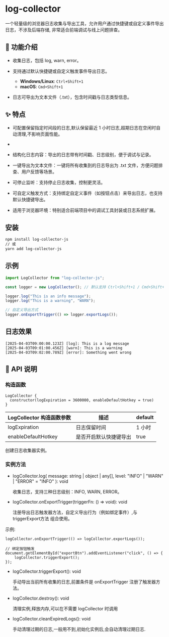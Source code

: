 # log-collector

一个轻量级的浏览器日志收集与导出工具，允许用户通过快捷键或自定义事件导出日志，不涉及后端存储, 非常适合前端调试与线上问题排查。

## 📌 功能介绍

- 收集日志，包括 log, warn, error。

- 支持通过默认快捷键或自定义触发事件导出日志。

  - **Windows/Linux**: `Ctrl+Shift+1`
  - **macOS**: `Cmd+Shift+1`

- 日志可导出为文本文件（.txt），包含时间戳与日志类型信息。

## ✨ 特点

- 可配置保留指定时间段的日志,默认保留最近 1 小时日志,超期日志在空闲时自动清理,不影响页面性能。

-

- 结构化日志内容：导出的日志带有时间戳、日志级别，便于调试与记录。

- 一键导出为文本文件：一键将所有收集到的日志导出为 .txt 文件，方便问题排查、用户反馈等场景。

- 可停止监听：支持停止日志收集，控制更灵活。

- 可自定义触发方式：支持绑定自定义事件（如按钮点击）来导出日志，也支持默认快捷键导出。

- 适用于浏览器环境：特别适合前端项目中的调试工具封装或日志系统扩展。

## 安装

```sh
npm install log-collector-js
// 或
yarn add log-collector-js
```

## 示例

```typescript
import LogCollector from "log-collector-js";

const logger = new LogCollector(); // 默认支持 Ctrl+Shift+1 / Cmd+Shift+1

logger.log("This is an info message");
logger.log("This is a warning", "WARN");

// 自定义导出方式
logger.onExportTrigger(() => logger.exportLogs());
```

## 日志效果

```
[2025-04-03T09:00:00.123Z] [log]: This is a log message
[2025-04-03T09:01:00.456Z] [warn]: This is a warning
[2025-04-03T09:02:00.789Z] [error]: Something went wrong
```

## 🧩 API 说明

### 构造函数

```
LogCollector {
  constructor(logExpiration = 3600000, enableDefaultHotkey = true)
}
```

| LogCollector 构造函数参数 | 描述                   | default |
| ------------------------- | ---------------------- | ------- |
| logExpiration             | 日志保留时间           | 1 小时  |
| enableDefaultHotkey       | 是否开启默认快捷键导出 | true    |

创建日志收集器实例。

### 实例方法

- logCollector.log(
  message: string | object | any[],
  level: "INFO" | "WARN" | "ERROR" = "INFO"
  ): void

  收集日志，支持三种日志级别：INFO, WARN, ERROR。

- logCollector.onExportTrigger(triggerFn: () => void): void

  注册导出日志触发器方法，自定义导出行为（例如绑定事件）,与 triggerExport方法 组合使用。

示例:
```
logCollector.onExportTrigger(() => logCollector.exportLogs());

// 绑定按钮触发
document.getElementById("exportBtn").addEventListener("click", () => {
    logCollector.triggerExport();
});
```

- logCollector.triggerExport(): void

  手动导出当前所有收集的日志,前置条件是 onExportTrigger 注册了触发器方法。

- logCollector.destroy(): void

  清理实例,释放内存,可以在不需要 logCollector 时调用

- logCollector.cleanExpiredLogs(): void

  手动清理过期的日志,一般用不到,初始化实例后,会自动清理过期日志.